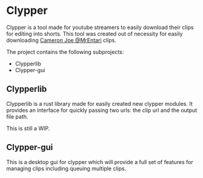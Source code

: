 # Clypper
Clypper is a tool made for youtube streamers to easily download their clips for editing into shorts. This tool was created out of necessity for easily downloading [Cameron Joe @MrEntari](https://www.youtube.com/@MrEntari) clips.

The project contains the following subprojects:
- Clypperlib
- Clypper-gui

## Clypperlib
Clypperlib is a rust library made for easily created new clypper modules. It provides an interface for quickly passing two urls: the clip url and the output file path.

This is still a WIP.

## Clypper-gui
This is a desktop gui for clypper which will provide a full set of features for managing clips including queuing multiple clips.
